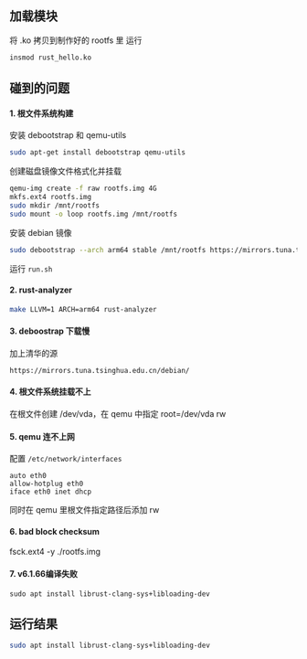 ## 加载模块

将 .ko 拷贝到制作好的 rootfs 里
运行

```sh
insmod rust_hello.ko
```

## 碰到的问题

#### 1. 根文件系统构建

安装 debootstrap 和 qemu-utils

```sh
sudo apt-get install debootstrap qemu-utils
```

创建磁盘镜像文件格式化并挂载

```sh
qemu-img create -f raw rootfs.img 4G
mkfs.ext4 rootfs.img
sudo mkdir /mnt/rootfs
sudo mount -o loop rootfs.img /mnt/rootfs
```

安装 debian 镜像

```sh
sudo debootstrap --arch arm64 stable /mnt/rootfs https://mirrors.tuna.tsinghua.edu.cn/debian/
```

运行 `run.sh`

#### 2. rust-analyzer

```sh
make LLVM=1 ARCH=arm64 rust-analyzer
```

#### 3. deboostrap 下载慢

加上清华的源

```
https://mirrors.tuna.tsinghua.edu.cn/debian/
```

#### 4. 根文件系统挂载不上

在根文件创建 /dev/vda，在 qemu 中指定 root=/dev/vda rw

#### 5. qemu 连不上网

配置 `/etc/network/interfaces`

```
auto eth0
allow-hotplug eth0
iface eth0 inet dhcp
```

同时在 qemu 里根文件指定路径后添加 rw

#### 6. bad block checksum

fsck.ext4 -y ./rootfs.img

#### 7. v6.1.66编译失败
```
sudo apt install librust-clang-sys+libloading-dev
```

## 运行结果
```sh
sudo apt install librust-clang-sys+libloading-dev
```
